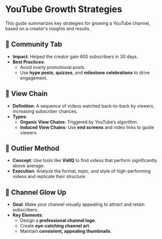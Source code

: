 # YouTube Growth Strategies

This guide summarizes key strategies for growing a YouTube channel, based on a creator's insights and results.

## 📌 Community Tab

- **Impact**: Helped the creator gain 600 subscribers in 30 days.
- **Best Practices**:
  - Avoid overly promotional posts.
  - Use **hype posts**, **quizzes**, and **milestone celebrations** to drive engagement.

## 🔗 View Chain

- **Definition**: A sequence of videos watched back-to-back by viewers, increasing subscriber chances.
- **Types**:
  - **Organic View Chains**: Triggered by YouTube’s algorithm.
  - **Induced View Chains**: Use **end screens** and video links to guide viewers.

## 🚀 Outlier Method

- **Concept**: Use tools like **VidIQ** to find videos that perform significantly above average.
- **Execution**: Analyze the format, topic, and style of high-performing videos and replicate their structure.

## 🌟 Channel Glow Up

- **Goal**: Make your channel visually appealing to attract and retain subscribers.
- **Key Elements**:
  - Design a **professional channel logo**.
  - Create **eye-catching channel art**.
  - Maintain **consistent, appealing thumbnails**.
